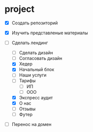 # project

- [x] Создать репозиторий
- [x] Изучить представленые материалы
- [ ] Сделать лендинг
  - [ ] Сделать дизайн
  - [ ] Согласовать дизайн
  - [x] Хедер
  - [x] Начальный блок
  - [ ] Наши услуги
  - [ ] Тарифы
    - [ ] ИП
    - [ ] ООО
  - [x] Экспресс аудит
  - [x] О нас
  - [ ] Отзывы
  - [ ] Футер
- [ ] Перенос на домен
 
